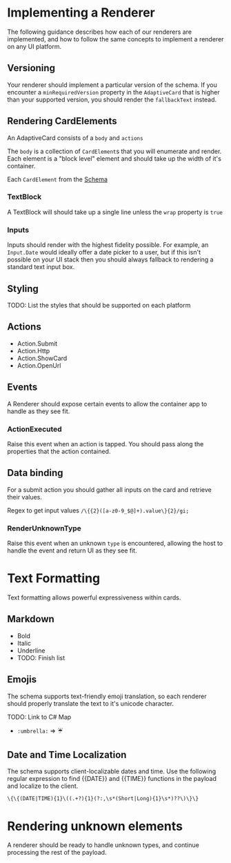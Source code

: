 # Implementing a Renderer

The following guidance describes how each of our renderers are implemented, and how to follow the same concepts to implement a renderer on any UI platform.

## Versioning
Your renderer should implement a particular version of the schema. If you encounter a `minRequiredVersion` property in the `AdaptiveCard` that is higher than your supported version, you should render the `fallbackText` instead.

## Rendering CardElements

An AdaptiveCard consists of a `body` and `actions`

The `body` is a collection of `CardElement`s that you will enumerate and render. Each element is a "block level" element and should take up the width of it's container.

Each `CardElement` from the  [Schema](../Schema.md)

### TextBlock

A TextBlock will should take up a single line unless the `wrap` property is `true`

### Inputs

Inputs should render with the highest fidelity possible. For example, an `Input.Date` would ideally offer a date picker to a user, but if this isn't possible on your UI stack then you should always fallback to rendering a standard text input box.

## Styling

TODO: List the styles that should be supported on each platform

## Actions

* Action.Submit
* Action.Http
* Action.ShowCard
* Action.OpenUrl

## Events

A Renderer should expose certain events to allow the container app to handle as they see fit.

### ActionExecuted
Raise this event when an action is tapped. You should pass along the properties that the action contained.

## Data binding
For a submit action you should gather all inputs on the card and retrieve their values.

Regex to get input values `/\{{2}([a-z0-9_$@]+).value\}{2}/gi;`

### RenderUnknownType
Raise this event when an unknown `type` is encountered, allowing the host to handle the event and return UI as they see fit.


# Text Formatting
Text formatting allows powerful expressiveness within cards.

## Markdown
* Bold
* Italic
* Underline
* TODO: Finish list

## Emojis
The schema supports text-friendly emoji translation, so each renderer should properly translate the text to it's unicode character.

TODO: Link to C# Map

* `:umbrella:` => ☔️

## Date and Time Localization
The schema supports client-localizable dates and time. Use the following regular expression to find {{DATE}} and {{TIME}} functions in the payload and localize to the client.

`\{\{(DATE|TIME){1}\((.+?){1}(?:,\s*(Short|Long){1}\s*)??\)\}\} `


# Rendering unknown elements
A renderer should be ready to handle unknown types, and continue processing the rest of the payload. 
